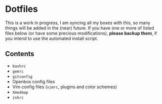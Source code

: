 # Dotfiles

This is a work in progress, I am syncing all my boxes with this, so many things will be added in the (near) future. If you have one or more of listed files below (or have some precious modifications), **please backup them**, if you intend to use the automated install script.

## Contents

*  `bashrc`
*  `gemrc`
*  `gitconfig`
*  Openbox config files
*  Vim config files (`vimrc`, plugins and color schemes)
*  `Xmodmap`
*  `zshrc`
